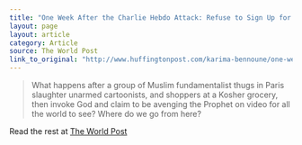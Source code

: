 ```yaml
---
title: "One Week After the Charlie Hebdo Attack: Refuse to Sign Up for the Clash of Civilizations"
layout: page
layout: article
category: Article
source: The World Post
link_to_original: "http://www.huffingtonpost.com/karima-bennoune/one-week-after-the-charli_b_6467034.html"
---
```

> What happens after a group of Muslim fundamentalist thugs in Paris slaughter unarmed cartoonists, and shoppers at a Kosher grocery, then invoke God and claim to be avenging the Prophet on video for all the world to see? Where do we go from here?

Read the rest at [The World Post](http://www.huffingtonpost.com/karima-bennoune/one-week-after-the-charli_b_6467034.html)